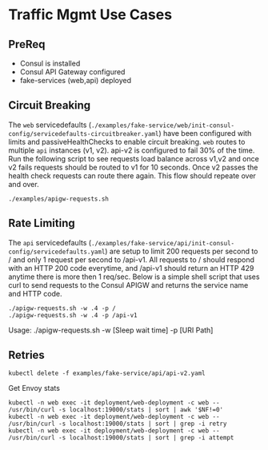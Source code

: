# Traffic Mgmt Use Cases 

## PreReq
* Consul is installed
* Consul API Gateway configured
* fake-services (web,api) deployed

## Circuit Breaking

The `web` servicedefaults (`./examples/fake-service/web/init-consul-config/servicedefaults-circuitbreaker.yaml`) have been configured with limits and passiveHealthChecks to enable circuit breaking.  `web` routes to multiple `api` instances (v1, v2). api-v2 is configured to fail 30% of the time.  Run the following script to see requests load balance across v1,v2 and once v2 fails requests should be routed to v1 for 10 seconds.  Once v2 passes the health check requests can route there again.  This flow should repeate over and over.
```
./examples/apigw-requests.sh
```

## Rate Limiting
The `api` servicedefaults (`./examples/fake-service/api/init-consul-config/servicedefaults.yaml`) are setup to limit 200 requests per second to / and only 1 request per second to /api-v1.  All requests to / should respond with an HTTP 200 code everytime, and /api-v1 should return an HTTP 429 anytime there is more then 1 req/sec.  Below is a simple shell script that uses curl to send requests to the Consul APIGW and returns the service name and HTTP code. 

```
./apigw-requests.sh -w .4 -p /
./apigw-requests.sh -w .4 -p /api-v1
```
Usage: ./apigw-requests.sh -w [Sleep wait time] -p [URI Path]


## Retries

```
kubectl delete -f examples/fake-service/api/api-v2.yaml
```
Get Envoy stats
```
kubectl -n web exec -it deployment/web-deployment -c web -- /usr/bin/curl -s localhost:19000/stats | sort | awk '$NF!=0'
kubectl -n web exec -it deployment/web-deployment -c web -- /usr/bin/curl -s localhost:19000/stats | sort | grep -i retry
kubectl -n web exec -it deployment/web-deployment -c web -- /usr/bin/curl -s localhost:19000/stats | sort | grep -i attempt
```


